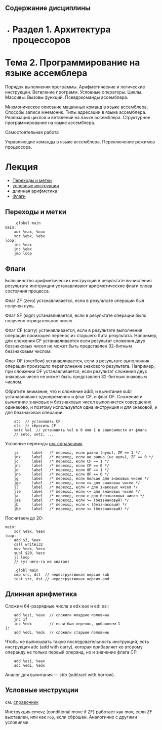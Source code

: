 ## Содержание дисциплины
- # Раздел 1. Архитектура процессоров


# Тема 2. Программирование на языке ассемблера
Порядок выполнения программы. Арифметические и логические инструкции. Ветвление программ. Условные операторы. Циклы. Массивы. Вызовы функций. Псевдокоманды ассемблера.

Мнемоническое описание машинных команд в языке ассемблера. Способы записи мнемоник. Типы адресации в языке ассемблера. Реализация циклов и ветвлений на языке ассемблера. Структурное программирование на языке ассемблера.

Самостоятельная работа

Управляющие команды в языке ассемблера. Переключение режимов процессора.

# Лекция

- [Переходы и метки](#переходы-и-метки)
- [условные инструкции](#условные-инструкции)
- [длинная арифметика](#длинная-арифметика)
- [Флаги](#флаги)


## Переходы и метки
```
    .global main
main:
    xor %eax, %eax
    xor %ebx, %ebx
loop:
    inc %eax
    inc %ebx
    jmp loop
```

## Флаги
Большинство арифметических инструкций в результате вычисления результата инструкции устанавливают арифметические флаги слова состояния процесса.

Флаг ZF (zero) устанавливается, если в результате операции был получен нуль.

Флаг SF (sign) устанавливается, если в результате операции было получено отрицательное число.

Флаг CF (carry) устанавливается, если в результате выполнения операции произошел перенос из старшего бита результата. Например, для сложения CF устанавливается если результат сложения двух беззнаковых чисел не может быть представлен 32-битным беззнаковым числом.

Флаг OF (overflow) устанавливается, если в результате выполняния операции произошло переполнение знакового результата. Например, при сложении OF устанавливается, если результат сложения двух знаковых чисел не может быть представлен 32-битным знаковым числом.

Обратите внимание, что и сложение addl, и вычитание subl устанавливают одновременно и флаг CF, и флаг OF. Сложение и вычитание знаковых и беззнаковых чисел выполняется совершенно одинаково, и поэтому используется одна инструкция и для знаковой, и для беззнаковой операции.
```
    stc  // установить CF
    clc  // сбросить CF
    setc %al  // установить %al в 0 или 1 в зависимости от флага
    // seto, setz, ...
```

Условные переходы
[см. справочник](https://www.felixcloutier.com/x86/jcc)
```
    jz      label   /* переход, если равно (нуль), ZF == 1 */
    jnz     label   /* переход, если не равно (не нуль), ZF == 0 */
    jc      label   /* переход, если CF == 1 */
    jnc     label   /* переход, если CF == 0 */
    jo      label   /* переход, если OF == 1 */
    jno     label   /* переход, если OF == 0 */
    jg      label   /* переход, если больше для знаковых чисел */
    jge     label   /* переход, если >= для знаковых чисел */
    jl      label   /* переход, если < для знаковых чисел */
    jle     label   /* переход, если <= для знаковых чисел */
    ja      label   /* переход, если > для беззнаковых чисел */
    jae     label   /* переход, если >= (беззнаковый) */
    jb      label   /* переход, если < (беззнаковый) */
    jbe     label   /* переход, если <= (беззнаковый) */
```
Посчитаем до 20:
```
main:
    xor %eax, %eax
loop:
    add $3, %eax
    call writei32
    mov %eax, %ecx
    subl $20, %ecx
    jl loop
    // тут чего-то не хватает

    .globl main
    cmp src, dst  // недеструктивная версия sub
    test src, dst // недеструктивная версия and
```

## Длинная арифметика
Сложим 64-разрядные числа в edx:eax и edi:esi:
```
    add %esi, %eax  // сложили младшие половины
    jnc 1f
    inc %edx        // если был перенос, добавляем 1
1:
    add %edi, %edx  // сложили старшие половины
```

Чтобы не выписывать такую последовательность инструкций, есть инструкция adc (add with carry), которая прибавляет ко второму операнду не только первый операнд, но и значение флага CF:
```
    add %esi, %eax
    adc %edi, %edx
```

Аналог для вычитания — sbb (subtract with borrow).

## Условные инструкции
см. [справочник](https://www.felixcloutier.com/x86/mov)

Инструкция cmovz (conditional move if ZF) работает как mov, если ZF выставлен, или как ``nop``, если сброшен. Аналогично с другими условиями.

